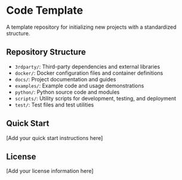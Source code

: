 # Code Template

A template repository for initializing new projects with a standardized structure.

## Repository Structure

- `3rdparty/`: Third-party dependencies and external libraries
- `docker/`: Docker configuration files and container definitions
- `docs/`: Project documentation and guides
- `examples/`: Example code and usage demonstrations
- `python/`: Python source code and modules
- `scripts/`: Utility scripts for development, testing, and deployment
- `test/`: Test files and test utilities

## Quick Start

[Add your quick start instructions here]

## License

[Add your license information here]
